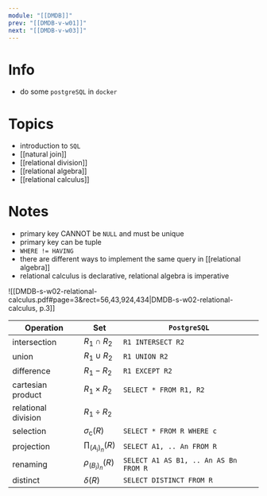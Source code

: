 ```yaml
---
module: "[[DMDB]]"
prev: "[[DMDB-v-w01]]"
next: "[[DMDB-v-w03]]"
---
```


# Info
- do some `postgreSQL` in `docker`

# Topics
- introduction to `SQL`
- [[natural join]]
- [[relational division]]
- [[relational algebra]]
- [[relational calculus]]

# Notes
- primary key CANNOT be `NULL` and must be unique
- primary key can be tuple
- `WHERE != HAVING`
- there are different ways to implement the same query in [[relational algebra]]
- relational calculus is declarative, relational algebra is imperative


![[DMDB-s-w02-relational-calculus.pdf#page=3&rect=56,43,924,434|DMDB-s-w02-relational-calculus, p.3]]


| Operation           | $\mathrm{Set}$             | `PostgreSQL`                          |
| ------------------- | -------------------------- | ------------------------------------- |
| intersection        | $R_{1} \cap R_{2}$         | `R1 INTERSECT R2`                     |
| union               | $R_{1} \cup R_{2}$         | `R1 UNION R2`                         |
| difference          | $R_{1} - R_{2}$            | `R1 EXCEPT R2`                        |
| cartesian product   | $R_{1} \times R_{2}$       | `SELECT * FROM R1, R2`                |
| relational division | $R_{1} \div R_{2}$         |                                       |
| selection           | $\sigma_{\mathrm{c}} (R)$  | `SELECT * FROM R WHERE c`             |
| projection          | $\prod_{ (A_{i})_{n}} (R)$ | `SELECT A1, .. An FROM R`             |
| renaming            | $\rho_{(B_{i})_{n}} (R)$   | `SELECT A1 AS B1, .. An AS Bn FROM R` |
| distinct            | $\delta(R)$                | `SELECT DISTINCT FROM R`              |

